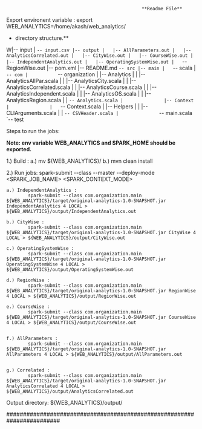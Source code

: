                                                       **Readme File**

Export environent variable :
export WEB_ANALYTICS=/home/akash/web_analytics/


* directory structure.**

W|-- input
|   `-- input.csv
|-- output
|   |-- AllParameters.out
|   |-- AnalyticsCorrelated.out
|   |-- CityWise.out
|   |-- CourseWise.out
|   |-- IndependentAnalytics.out
|   |-- OperatingSystemWise.out
|   `-- RegionWise.out
|-- pom.xml
|-- README.md
`-- src
    |-- main
    |   `-- scala
    |       `-- com
    |           `-- organization
    |               |-- Analytics
    |               |   |-- AnalyticsAllPar.scala
    |               |   |-- AnalyticsCity.scala
    |               |   |-- AnalyticsCorrelated.scala
    |               |   |-- AnalyticsCourse.scala
    |               |   |-- AnalyticsIndependent.scala
    |               |   |-- AnalyticsOS.scala
    |               |   |-- AnalyticsRegion.scala
    |               |   `-- Analytics.scala
    |               |-- Context
    |               |   `-- Context.scala
    |               |-- Helpers
    |               |   |-- CLIArguments.scala
    |               |   `-- CSVHeader.scala
    |               `-- main.scala
    `-- test



Steps to run the jobs:

**Note: env variable WEB_ANALYTICS and SPARK_HOME should be exported.**

1.) Build : 	a.) mv ${WEB_ANALYTICS}/
		b.) mvn clean install


2.) Run jobs: 	spark-submit --class <main-class> --master <master-url> --deploy-mode <deploy-mode> <application-jar> <SPARK_JOB_NAME>
 <PARTITIONS> <SPARK_CONTEXT_MODE>
 

	a.) IndependentAnalytics :
			spark-submit --class com.organization.main ${WEB_ANALYTICS}/target/original-analytics-1.0-SNAPSHOT.jar IndependentAnalytics 4 LOCAL > ${WEB_ANALYTICS}/output/IndependentAnalytics.out

	b.) CityWise :
			spark-submit --class com.organization.main ${WEB_ANALYTICS}/target/original-analytics-1.0-SNAPSHOT.jar CityWise 4 LOCAL > ${WEB_ANALYTICS}/output/CityWise.out

	c.) OperatingSystemWise :
			spark-submit --class com.organization.main ${WEB_ANALYTICS}/target/original-analytics-1.0-SNAPSHOT.jar OperatingSystemWise 4 LOCAL > ${WEB_ANALYTICS}/output/OperatingSystemWise.out

	d.) RegionWise : 
			spark-submit --class com.organization.main ${WEB_ANALYTICS}/target/original-analytics-1.0-SNAPSHOT.jar RegionWise 4 LOCAL > ${WEB_ANALYTICS}/output/RegionWise.out

	e.) CourseWise :
			spark-submit --class com.organization.main ${WEB_ANALYTICS}/target/original-analytics-1.0-SNAPSHOT.jar CourseWise 4 LOCAL > ${WEB_ANALYTICS}/output/CourseWise.out


	f.) AllParameters :
			spark-submit --class com.organization.main ${WEB_ANALYTICS}/target/original-analytics-1.0-SNAPSHOT.jar AllParameters 4 LOCAL > ${WEB_ANALYTICS}/output/AllParameters.out	


	g.) Correlated :
			spark-submit --class com.organization.main ${WEB_ANALYTICS}/target/original-analytics-1.0-SNAPSHOT.jar AnalyticsCorrelated 4 LOCAL > ${WEB_ANALYTICS}/output/AnalyticsCorrelated.out
	
Output directory: ${WEB_ANALYTICS}/output/

########################################################################




























